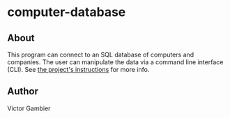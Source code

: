 # computer-database

## About
This program can connect to an SQL database of computers and companies. The user can manipulate the data via a command line interface (CLI).
See [the project's instructions](https://github.com/excilys/training-java) for more info.

## Author
Victor Gambier